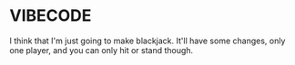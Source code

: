 # VIBECODE

I think that I'm just going to make blackjack.
It'll have some changes, only one player, and you can only hit or stand though.
